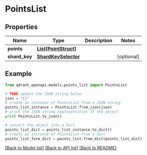 # PointsList


## Properties
Name | Type | Description | Notes
------------ | ------------- | ------------- | -------------
**points** | [**List[PointStruct]**](PointStruct.md) |  | 
**shard_key** | [**ShardKeySelector**](ShardKeySelector.md) |  | [optional] 

## Example

```python
from qdrant_openapi.models.points_list import PointsList

# TODO update the JSON string below
json = "{}"
# create an instance of PointsList from a JSON string
points_list_instance = PointsList.from_json(json)
# print the JSON string representation of the object
print PointsList.to_json()

# convert the object into a dict
points_list_dict = points_list_instance.to_dict()
# create an instance of PointsList from a dict
points_list_form_dict = points_list.from_dict(points_list_dict)
```
[[Back to Model list]](../README.md#documentation-for-models) [[Back to API list]](../README.md#documentation-for-api-endpoints) [[Back to README]](../README.md)


